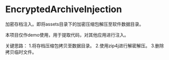 # EncryptedArchiveInjection
加密存档注入。即将assets目录下的加密压缩包解压至软件数据目录。

本项目仅作demo使用，用于提取代码，对其他应用进行注入。

关键思路：
1.将存档压缩包拷贝至数据目录。
2.使用zip4j进行解密解压。
3.删除拷贝临时文件。
